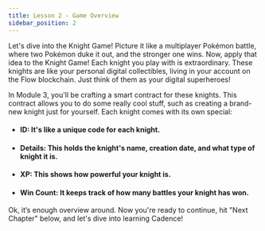 ```yaml
---
title: Lesson 2 - Game Overview
sidebar_position: 2
---
```


Let's dive into the Knight Game! Picture it like a multiplayer Pokémon battle, where two Pokémon duke it out, and the stronger one wins. Now, apply that idea to the Knight Game! Each knight you play with is extraordinary. These knights are like your personal digital collectibles, living in your account on the Flow blockchain. Just think of them as your digital superheroes!

In Module 3, you'll be crafting a smart contract for these knights. This contract allows you to do some really cool stuff, such as creating a brand-new knight just for yourself. Each knight comes with its own special:

- #### ID: It's like a unique code for each knight.
- #### Details: This holds the knight's name, creation date, and what type of knight it is.
- #### XP: This shows how powerful your knight is.
- #### Win Count: It keeps track of how many battles your knight has won.

Ok, it’s enough overview around. Now you're ready to continue, hit "Next Chapter" below, and let's dive into learning Cadence!
